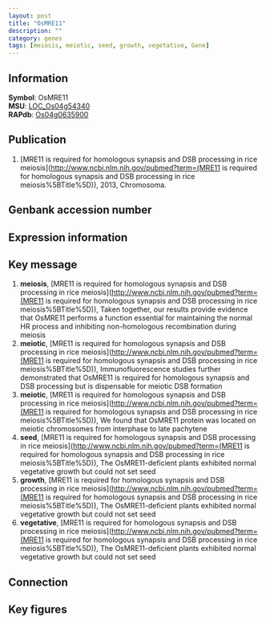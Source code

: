 ```yaml
---
layout: post
title: "OsMRE11"
description: ""
category: genes
tags: [meiosis, meiotic, seed, growth, vegetative, Gene]
---
```


## Information
__Symbol__: OsMRE11  
__MSU__: [LOC_Os04g54340](http://rice.plantbiology.msu.edu/cgi-bin/ORF_infopage.cgi?orf=LOC_Os04g54340)  
__RAPdb__: [Os04g0635900](http://rapdb.dna.affrc.go.jp/viewer/gbrowse_details/irgsp1?name=Os04g0635900)  

## Publication
1. [MRE11 is required for homologous synapsis and DSB processing in rice meiosis](http://www.ncbi.nlm.nih.gov/pubmed?term=(MRE11 is required for homologous synapsis and DSB processing in rice meiosis%5BTitle%5D)), 2013, Chromosoma.

## Genbank accession number

## Expression information

## Key message
1. __meiosis__, [MRE11 is required for homologous synapsis and DSB processing in rice meiosis](http://www.ncbi.nlm.nih.gov/pubmed?term=(MRE11 is required for homologous synapsis and DSB processing in rice meiosis%5BTitle%5D)),  Taken together, our results provide evidence that OsMRE11 performs a function essential for maintaining the normal HR process and inhibiting non-homologous recombination during meiosis
2. __meiotic__, [MRE11 is required for homologous synapsis and DSB processing in rice meiosis](http://www.ncbi.nlm.nih.gov/pubmed?term=(MRE11 is required for homologous synapsis and DSB processing in rice meiosis%5BTitle%5D)),  Immunofluorescence studies further demonstrated that OsMRE11 is required for homologous synapsis and DSB processing but is dispensable for meiotic DSB formation
3. __meiotic__, [MRE11 is required for homologous synapsis and DSB processing in rice meiosis](http://www.ncbi.nlm.nih.gov/pubmed?term=(MRE11 is required for homologous synapsis and DSB processing in rice meiosis%5BTitle%5D)),  We found that OsMRE11 protein was located on meiotic chromosomes from interphase to late pachytene
4. __seed__, [MRE11 is required for homologous synapsis and DSB processing in rice meiosis](http://www.ncbi.nlm.nih.gov/pubmed?term=(MRE11 is required for homologous synapsis and DSB processing in rice meiosis%5BTitle%5D)),  The OsMRE11-deficient plants exhibited normal vegetative growth but could not set seed
5. __growth__, [MRE11 is required for homologous synapsis and DSB processing in rice meiosis](http://www.ncbi.nlm.nih.gov/pubmed?term=(MRE11 is required for homologous synapsis and DSB processing in rice meiosis%5BTitle%5D)),  The OsMRE11-deficient plants exhibited normal vegetative growth but could not set seed
6. __vegetative__, [MRE11 is required for homologous synapsis and DSB processing in rice meiosis](http://www.ncbi.nlm.nih.gov/pubmed?term=(MRE11 is required for homologous synapsis and DSB processing in rice meiosis%5BTitle%5D)),  The OsMRE11-deficient plants exhibited normal vegetative growth but could not set seed

## Connection

## Key figures


